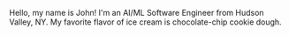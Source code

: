 Hello, my name is John!  I'm an AI/ML Software Engineer from Hudson Valley, NY.  My favorite flavor of ice cream is chocolate-chip cookie dough.
